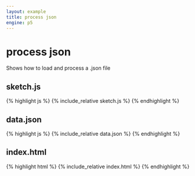 ```yaml
---
layout: example
title: process json
engine: p5
---
```


# process json

Shows how to load and process a .json file
## sketch.js 
{% highlight js %}
{% include_relative sketch.js %}
{% endhighlight %}

## data.json 
{% highlight js %}
{% include_relative data.json %}
{% endhighlight %}


## index.html 
{% highlight html %}
{% include_relative index.html %}
{% endhighlight %}
